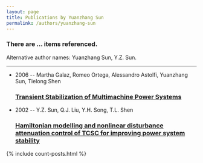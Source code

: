 ```yaml
---
layout: page
title: Publications by Yuanzhang Sun
permalink: /authors/yuanzhang-sun
---
```


<h3 id="number-posts">There are ... items referenced.</h3>
<p id='info-authors'>Alternative author names: Yuanzhang Sun, Y.Z. Sun.</p>
<hr />
<ul class="post-list">
<li><span class='post-meta'>2006 -- Martha Galaz, Romeo Ortega, Alessandro Astolfi, Yuanzhang Sun, Tielong Shen</span><h3><a class='post-link' href="{{ site.baseurl }}/transient-stabilization-of-multimachine-power-systems">Transient Stabilization of Multimachine Power Systems</a></h3></li>
<li><span class='post-meta'>2002 -- Y.Z. Sun, Q.J. Liu, Y.H. Song, T.L. Shen</span><h3><a class='post-link' href="{{ site.baseurl }}/hamiltonian-modelling-and-nonlinear-disturbance-attenuation-control-of-tcsc-for-improving-power-system-stability">Hamiltonian modelling and nonlinear disturbance attenuation control of TCSC for improving power system stability</a></h3></li>

</ul>
{% include count-posts.html %}
